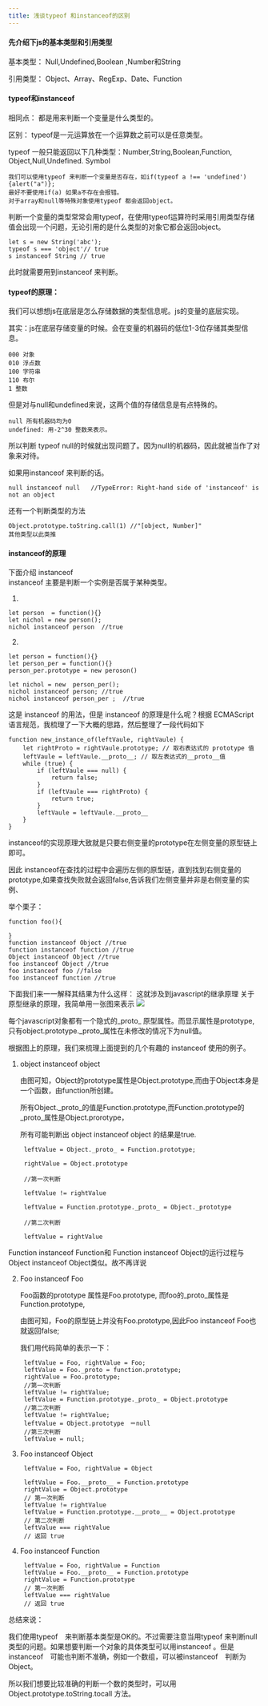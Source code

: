 ```yaml
---
title: 浅谈typeof 和instanceof的区别
---
```


####  先介绍下js的基本类型和引用类型
基本类型： Null,Undefined,Boolean ,Number和String

引用类型：  Object、Array、RegExp、Date、Function
		

#### typeof和instanceof
  
相同点： 都是用来判断一个变量是什么类型的。

区别：
typeof是一元运算放在一个运算数之前可以是任意类型。

typeof 一般只能返回以下几种类型：Number,String,Boolean,Function, Object,Null,Undefined. Symbol 

	我们可以使用typeof 来判断一个变量是否存在，如if(typeof a !== 'undefined'){alert("a")}; 
	最好不要使用if(a) 如果a不存在会报错。
	对于array和null等特殊对象使用typeof 都会返回object。

判断一个变量的类型常常会用typeof，在使用typeof运算符时采用引用类型存储值会出现一个问题，无论引用的是什么类型的对象它都会返回object。

	let s = new String('abc');
	typeof s === 'object'// true
	s instanceof String // true

此时就需要用到instanceof 来判断。

#### typeof的原理：
我们可以想想js在底层是怎么存储数据的类型信息呢。js的变量的底层实现。

其实：js在底层存储变量的时候。会在变量的机器码的低位1-3位存储其类型信息。

	000 对象
	010 浮点数
	100 字符串
	110 布尔
	1 整数

但是对与null和undefined来说，这两个值的存储信息是有点特殊的。
	
	null 所有机器码均为0
	undefined: 用-2^30 整数来表示。


所以判断 typeof null的时候就出现问题了。因为null的机器码，因此就被当作了对象来对待。

如果用instanceof 来判断的话。
  
	null instanceof null   //TypeError: Right-hand side of 'instanceof' is not an object

还有一个判断类型的方法

	Object.prototype.toString.call(1) //"[object, Number]"
	其他类型以此类推



#### instanceof的原理 

下面介绍 instanceof  
instanceof 主要是判断一个实例是否属于某种类型。

1.
	
	let person  = function(){}
	let nichol = new person();
	nichol instanceof person  //true
2.
	
	let person = function(){}
	let person_per = function(){}
	person_per.prototype = new peroson()

	let nichol = new  person_per();
	nichol instanceof person; //true
	nichol instanceof person_per ;  //true 

这是 instanceof 的用法，但是 instanceof 的原理是什么呢？根据 ECMAScript 语言规范，我梳理了一下大概的思路，然后整理了一段代码如下

	function new_instance_of(leftVaule, rightVaule) {
		let rightProto = rightVaule.prototype; // 取右表达式的 prototype 值
		leftVaule = leftVaule.__proto__; // 取左表达式的__proto__值
		while (true) {
			if (leftVaule === null) {
				return false;
			}
			if (leftVaule === rightProto) {
				return true;
			}
			leftVaule = leftVaule.__proto__
		}
	}

instanceof的实现原理大致就是只要右侧变量的prototype在左侧变量的原型链上即可。

因此 instanceof在查找的过程中会遍历左侧的原型链，直到找到右侧变量的prototype,如果查找失败就会返回false,告诉我们左侧变量并非是右侧变量的实例、

举个栗子：
	
	function foo(){

	}
	function instanceof Object //true
	function instanceof function //true
	Object instanceof Object //true
	foo instanceof Object //true
	foo instanceof foo //false
	foo instanceof function //true

下面我们来一一解释其结果为什么这样：
这就涉及到javascript的继承原理
关于原型继承的原理，我简单用一张图来表示
![](https://i.imgur.com/X44Z17j.png)

每个javascript对象都有一个隐式的_proto_ 原型属性。而显示属性是prototype, 只有object.prototype._proto_属性在未修改的情况下为null值。

根据图上的原理，我们来梳理上面提到的几个有趣的 instanceof 使用的例子。

1. object instanceof object

 	由图可知，Object的prototype属性是Object.prototype,而由于Object本身是一个函数，由function所创建。

 	所有Object._proto_的值是Function.prototype,而Function.prototype的_proto_属性是Object.prorotype，

 	所有可能判断出 object instanceof object 的结果是true.

		leftValue = Object._proto_ = Function.prototype;
		
		rightValue = Object.prototype
		
		//第一次判断
		
		leftValue != rightValue
		
		leftValue = Function.prototype._proto_ = Object._prototype
		
		//第二次判断
		
		leftValue = rightValue

Function instanceof Function和 Function instanceof Object的运行过程与Object instanceof Object类似。故不再详说

2. Foo instanceof Foo

	Foo函数的prototype 属性是Foo.prototype, 而foo的_proto_属性是Function.prototype,

	由图可知，Foo的原型链上并没有Foo.prototype,因此Foo instanceof Foo也就返回false;

	我们用代码简单的表示一下：

		leftValue = Foo, rightValue = Foo;
		leftValue = Foo._proto = function.prototype;
		rightValue = Foo.prototype;
		//第一次判断
		leftValue != rightValue;
		leftValue = Function.prototype._proto_ = Object.prototype
		//第二次判断
		leftValue != rightValue;
		leftValue = Object.prototype　＝null
		//第三次判断
		leftValue = null;

3. Foo instanceof Object

		leftValue = Foo, rightValue = Object

		leftValue = Foo.__proto__ = Function.prototype
		rightValue = Object.prototype
		// 第一次判断
		leftValue != rightValue
		leftValue = Function.prototype.__proto__ = Object.prototype
		// 第二次判断
		leftValue === rightValue
		// 返回 true

4. Foo instanceof Function

		leftValue = Foo, rightValue = Function
		leftValue = Foo.__proto__ = Function.prototype
		rightValue = Function.prototype
		// 第一次判断
		leftValue === rightValue
		// 返回 true


总结来说：

我们使用typeof　来判断基本类型是OK的。不过需要注意当用typeof 来判断null类型的问题。如果想要判断一个对象的具体类型可以用instanceof 。但是instanceof　可能也判断不准确，例如一个数组，可以被instanceof　判断为Object。

所以我们想要比较准确的判断一个数的类型时，可以用Object.prototype.toString.tocall 方法。